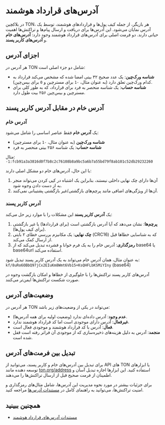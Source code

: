 # آدرس‌های قرارداد هوشمند

[//]: # "TODO, این توسط GPT ایجاد شده است"

در بلاکچین TON، هر بازیگر، از جمله کیف پول‌ها و قراردادهای هوشمند، توسط یک آدرس نمایان می‌شود. این آدرس‌ها برای دریافت و ارسال پیام‌ها و تراکنش‌ها اهمیت حیاتی دارند. دو فرمت اصلی برای آدرس‌های قرارداد هوشمند وجود دارد: **آدرس‌های خام** و **آدرس‌های کاربر پسند**.

## اجزای آدرس

هر آدرس در TON شامل دو جزء اصلی است:

- **شناسه ورک‌چین**: یک عدد صحیح ۳۲ بیتی امضا شده که مشخص می‌کند قرارداد به کدام ورک‌چین تعلق دارد (به عنوان مثال، `-1` برای مسترچین و `0` برای بیس‌چین).
- **شناسه حساب**: یک شناسه منحصر به فرد برای قرارداد، که به طور کلی برای مسترچین و بیس‌چین ۲۵۶ بیت طول دارد.

## آدرس خام در مقابل آدرس کاربر پسند

### آدرس خام

یک **آدرس خام** فقط عناصر اساسی را شامل می‌شود:

- **شناسه ورک‌چین** (به عنوان مثال، `-1` برای مسترچین)
- **شناسه حساب**: یک شناسه ۲۵۶ بیتی منحصر به فرد

مثال:\
`-1:fcb91a3a3816d0f7b8c2c76108b8a9bc5a6b7a55bd79f8ab101c52db29232260`

با این حال، آدرس‌های خام دو مشکل اصلی دارند:

1. آن‌ها دارای چک‌ نهایی داخلی نیستند، بنابراین یک اشتباه در کپی کردن می‌تواند منجر به از دست دادن وجوه شود.
2. آن‌ها از ویژگی‌های اضافی مانند پرچم‌های بازگشتی/غیر بازگشتی پشتیبانی نمی‌کنند.

### آدرس کاربر پسند

یک **آدرس کاربر پسند** این مشکلات را با موارد زیر حل می‌کند:

1. **پرچم‌ها**: نشان می‌دهد که آیا آدرس بازگشتی است (برای قراردادها) یا غیر بازگشتی (برای کیف پول‌ها).
2. **چک‌ نهایی**: یک مکانیزم بررسی خطای ۲ بایتی (CRC16) که به شناسایی خطاها قبل از ارسال کمک می‌کند.
3. **رمزگذاری**: آدرس خام را به یک فرم خوانا و فشرده تبدیل می‌کند که از base64 یا base64url استفاده می‌کند.

به عنوان مثال، همان آدرس خام می‌تواند به یک آدرس کاربر پسند تبدیل شود:\
`kf/8uRo6OBbQ97jCx2EIuKm8Wmt6Vb15+KsQHFLbKSMiYIny` (base64)

آدرس‌های کاربر پسند تراکنش‌ها را با جلوگیری از خطاها و امکان بازگشت وجوه در صورت شکست تراکنش‌ها ایمن‌تر می‌کنند.

## وضعیت‌های آدرس

هر آدرس در TON می‌تواند در یکی از وضعیت‌های زیر باشد:

- **عدم وجود**: آدرس داده‌ای ندارد (وضعیت اولیه برای همه آدرس‌ها).
- **غیرفعال**: آدرس دارای موجودی است اما کد قرارداد هوشمند ندارد.
- **فعال**: آدرس با کد قرارداد هوشمند و موجودی فعال است.
- **منجمد**: آدرس به دلیل هزینه‌های ذخیره‌سازی که از موجودی آن فراتر رفته است قفل شده است.

## تبدیل بین فرمت‌های آدرس

برای تبدیل بین آدرس‌های خام و کاربر پسند، می‌توانید از API های TON یا ابزارهای توسعه دهنده مانند [ton.org/address](https://ton.org/address) استفاده کنید. این ابزارها اجازه تبدیل آسان و اطمینان از فرمت صحیح قبل از ارسال تراکنش‌ها را می‌دهند.

برای جزئیات بیشتر در مورد نحوه مدیریت این آدرس‌ها، شامل مثال‌های رمزگذاری و امنیت تراکنش‌ها، می‌توانید به راهنمای کامل در [مستندات آدرس‌ها](/v3/documentation/smart-contracts/addresses) مراجعه کنید.

## همچنین ببینید

- [مستندات آدرس‌های قرارداد هوشمند](/v3/documentation/smart-contracts/addresses)
